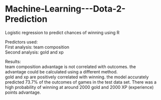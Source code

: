 # Machine-Learning---Dota-2-Prediction
Logistic regression to predict chances of winning using R

Predictors used:  
First analysis: team composition  
Second analysis: gold and xp

Results:  
team composition advantage is not correlated with outcomes. the advantage could be calculated using a different method.  
gold and xp are positively correlated with winning. the model accurately predicted 73.7% of the outcomes of games in the test data set. There was a high probability of winning at around 2000 gold and 2000 XP (experience) points advantage.
